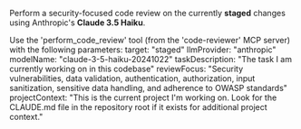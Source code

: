 Perform a security-focused code review on the currently **staged** changes using Anthropic's **Claude 3.5 Haiku**.

Use the 'perform_code_review' tool (from the 'code-reviewer' MCP server) with the following parameters:
target: "staged"
llmProvider: "anthropic"
modelName: "claude-3-5-haiku-20241022"
taskDescription: "The task I am currently working on in this codebase"
reviewFocus: "Security vulnerabilities, data validation, authentication, authorization, input sanitization, sensitive data handling, and adherence to OWASP standards"
projectContext: "This is the current project I'm working on. Look for the CLAUDE.md file in the repository root if it exists for additional project context."
